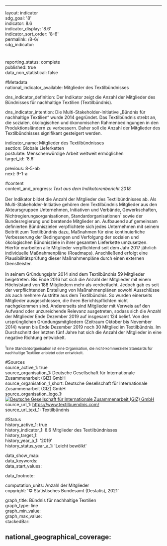 ---

layout: indicator    
sdg_goal: '8'    
indicator: 8.6    
indicator_display: '8.6'    
indicator_sort_order: '8-6'    
permalink: /8-6/    
sdg_indicator:     

#    
reporting_status: complete    
published: true    
data_non_statistical: false    


#Metadata    
national_indicator_available: Mitglieder des Textilbündnisses    
    
dns_indicator_definition: Der Indikator zeigt die Anzahl der Mitglieder des Bündnisses für nachhaltige Textilien (Textilbündnis).    
    
dns_indicator_intention: Die Multi-Stakeholder-Initiative „Bündnis für nachhaltige Textilien“ wurde 2014 gegründet. Das Textilbündnis strebt an, die sozialen, ökologischen und ökonomischen Rahmenbedingungen in den Produktionsländern zu verbessern. Daher soll die Anzahl der Mitglieder des Textilbündnisses signifikant gesteigert werden.    
    
indicator_name: Mitglieder des Textilbündnisses    
section: Globale Lieferketten    
postulate: Menschenwürdige Arbeit weltweit ermöglichen    
target_id: '8.6'    
    
previous: 8-5-ab    
next: 9-1-a    
    
#content    
content_and_progress: <i> Text aus dem Indikatorenbericht 2018</i><br><br>Der Indikator bildet die Anzahl der Mitglieder des Textilbündnisses ab. Als Multi-Stakeholder-Initiative gehören dem Textilbündnis Mitglieder aus den Akteursgruppen Unternehmen, Initiativen und Verbände, Gewerkschaften, Nichtregierungsorganisationen, Standardorganisationen<sup>1</sup> sowie der Bundesregierung und beratende Mitglieder an. Aufbauend auf gemeinsam definierten Bündniszielen verpflichtete sich jedes Unternehmen mit seinem Beitritt zum Textilbündnis dazu, Maßnahmen für eine kontinuierliche Verbesserung der Bedingungen und Verfolgung der sozialen und ökologischen Bündnisziele in ihrer gesamten Lieferkette umzusetzen. Hierfür erarbeiten alle Mitglieder verpflichtend seit dem Jahr 2017 jährlich individuelle Maßnahmenpläne (Roadmaps). Anschließend erfolgt eine Plausibilitätsprüfung dieser Maßnahmenpläne durch einen externen Dienstleister.<br><br>In seinem Gründungsjahr 2014 sind dem Textilbündnis 59 Mitglieder beigetreten. Bis Ende 2016 hat sich die Anzahl der Mitglieder mit einem Höchststand von 188 Mitgliedern mehr als verdreifacht. Jedoch gab es seit der verpflichtenden Erstellung von Maßnahmenplänen sowohl Ausschlüsse als auch mehrere Austritte aus dem Textilbündnis. So wurden einerseits Mitglieder ausgeschlossen, die ihren Berichtspflichten nicht nachgekommen sind. Andererseits sind Mitglieder mit Verweis auf den Aufwand oder unzureichende Relevanz ausgetreten, sodass sich die Anzahl der Mitglieder Ende Dezember 2019 auf insgesamt 124 belief. Von den ursprünglichen Gründungsmitgliedern (Zeitraum Oktober bis November 2014) waren bis Ende Dezember 2019 noch 30 Mitglied im Textilbündnis. Im Durchschnitt der letzten fünf Jahre hat sich die Anzahl der Mitglieder in eine negative Richtung entwickelt.<br><br><small><sup>1</sup>Eine Standardorganisation ist eine Organisation, die nicht-kommerzielle Standards für nachhaltige Textilien anbietet oder entwickelt.</small>    
    
#Sources    
source_active_1: true                
source_organisation_1: Deutsche Gesellschaft für Internationale Zusammenarbeit (GIZ) GmbH                
source_organisation_1_short: Deutsche Gesellschaft für Internationale Zusammenarbeit (GIZ) GmbH                
source_organisation_logo_1: <a href="https://www.giz.de/de/html/index.html"><img src="https://g205sdgs.github.io/sdg-indicators/public/logos/giz.png" alt=" Deutsche Gesellschaft für Internationale Zusammenarbeit (GIZ) GmbH" title="Klicken Sie hier um zu der Homepage der Organisation zu gelangen" /></a>                
source_url_1: https://www.textilbuendnis.com/                    
source_url_text_1: Textilbündnis                    
    
#Status    
history_active_1: true                
history_indicator_1: 8.6 Mitglieder des Textilbündnisses                
history_target_1:  
history_year_a_1: '2019'                        
history_status_year_a_1: 'Leicht bewölkt'    

data_show_map:     
data_keywords:    
data_start_values:     
    
data_footnote:     
    
computation_units: Anzahl der Mitglieder    
copyright: '&copy; Statistisches Bundesamt (Destatis), 2021'
    
graph_title: Bündnis für nachhaltige Textilien    
graph_type: line    
graph_min_value:     
graph_max_value:     
stackedBar:    

national_geographical_coverage:     
---    